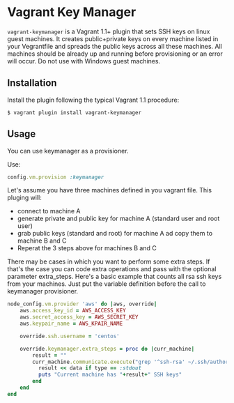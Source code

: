 Vagrant Key Manager
====================
`vagrant-keymanager` is a Vagrant 1.1+ plugin that sets SSH keys
on linux guest machines. It creates public+private keys on every
machine listed in your Vegrantfile and spreads the public keys
across all these machines. All machines should be already up and 
running before provisioning or an error will occur.
Do not use with Windows guest machines.

Installation
------------
Install the plugin following the typical Vagrant 1.1 procedure:

    $ vagrant plugin install vagrant-keymanager

Usage
-----

You can use keymanager as a provisioner.

Use:

```ruby
config.vm.provision :keymanager
```

Let's assume you have three machines defined in you vagrant file.
This pluging will:
* connect to machine A
* generate private and public key for machine A (standard user and root user)
* grab public keys (standard and root) for machine A ad copy them to machine B and C
* Reperat the 3 steps above for machines B and C

There may be cases in which you want to perform some extra steps.
If that's the case you can code extra operations and pass with the optional parameter
extra_steps. Here's a basic example that counts all rsa ssh keys from your machines.
Just put the variable definition before the call to keymanager provisioner.

```ruby
node_config.vm.provider 'aws' do |aws, override|
	aws.access_key_id = AWS_ACCESS_KEY
	aws.secret_access_key = AWS_SECRET_KEY
	aws.keypair_name = AWS_KPAIR_NAME

	override.ssh.username = 'centos'

	override.keymanager.extra_steps = proc do |curr_machine|
	    result = ""
	    curr_machine.communicate.execute("grep '^ssh-rsa' ~/.ssh/authorized_keys | wc -l") do |type, data|
	      result << data if type == :stdout
	      puts "Current machine has "+result+" SSH keys"
	    end
	end
end
```




